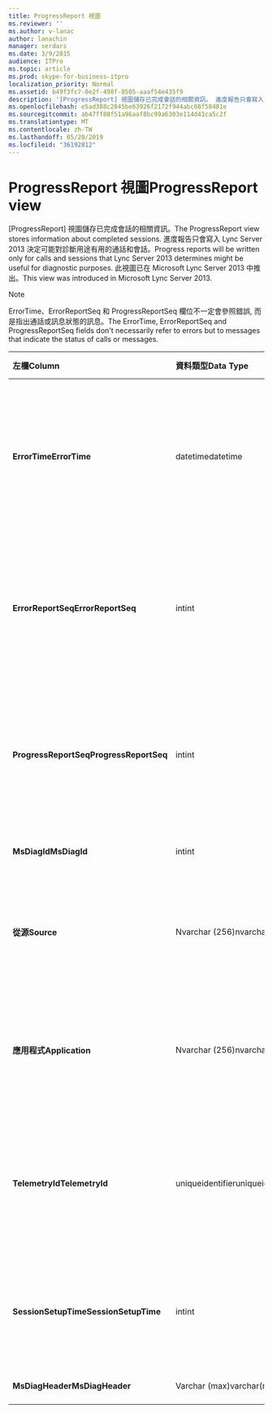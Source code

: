 ```yaml
---
title: ProgressReport 視圖
ms.reviewer: ''
ms.author: v-lanac
author: lanachin
manager: serdars
ms.date: 3/9/2015
audience: ITPro
ms.topic: article
ms.prod: skype-for-business-itpro
localization_priority: Normal
ms.assetid: b49f3fc7-0e2f-498f-8505-aaaf54e435f9
description: '[ProgressReport] 視圖儲存已完成會話的相關資訊。 進度報告只會寫入 Lync Server 2013 決定可能對診斷用途有用的通話和會話。 此視圖已在 Microsoft Lync Server 2013 中推出。'
ms.openlocfilehash: e5ad388c2845be63926f2172f944abc08f58481e
ms.sourcegitcommit: ab47ff88f51a96aaf8bc99a6303e114d41ca5c2f
ms.translationtype: MT
ms.contentlocale: zh-TW
ms.lasthandoff: 05/20/2019
ms.locfileid: "36192812"
---
```

# <a name="progressreport-view"></a><span data-ttu-id="32f79-105">ProgressReport 視圖</span><span class="sxs-lookup"><span data-stu-id="32f79-105">ProgressReport view</span></span>
 
<span data-ttu-id="32f79-106">[ProgressReport] 視圖儲存已完成會話的相關資訊。</span><span class="sxs-lookup"><span data-stu-id="32f79-106">The ProgressReport view stores information about completed sessions.</span></span> <span data-ttu-id="32f79-107">進度報告只會寫入 Lync Server 2013 決定可能對診斷用途有用的通話和會話。</span><span class="sxs-lookup"><span data-stu-id="32f79-107">Progress reports will be written only for calls and sessions that Lync Server 2013 determines might be useful for diagnostic purposes.</span></span> <span data-ttu-id="32f79-108">此視圖已在 Microsoft Lync Server 2013 中推出。</span><span class="sxs-lookup"><span data-stu-id="32f79-108">This view was introduced in Microsoft Lync Server 2013.</span></span>
  
> [!NOTE]
> <span data-ttu-id="32f79-109">ErrorTime、ErrorReportSeq 和 ProgressReportSeq 欄位不一定會參照錯誤, 而是指出通話或訊息狀態的訊息。</span><span class="sxs-lookup"><span data-stu-id="32f79-109">The ErrorTime, ErrorReportSeq and ProgressReportSeq fields don't necessarily refer to errors but to messages that indicate the status of calls or messages.</span></span> 
  
|<span data-ttu-id="32f79-110">**左欄**</span><span class="sxs-lookup"><span data-stu-id="32f79-110">**Column**</span></span>|<span data-ttu-id="32f79-111">**資料類型**</span><span class="sxs-lookup"><span data-stu-id="32f79-111">**Data Type**</span></span>|<span data-ttu-id="32f79-112">**詳細資料**</span><span class="sxs-lookup"><span data-stu-id="32f79-112">**Details**</span></span>|
|:-----|:-----|:-----|
|<span data-ttu-id="32f79-113">**ErrorTime**</span><span class="sxs-lookup"><span data-stu-id="32f79-113">**ErrorTime**</span></span> <br/> |<span data-ttu-id="32f79-114">datetime</span><span class="sxs-lookup"><span data-stu-id="32f79-114">datetime</span></span>  <br/> |<span data-ttu-id="32f79-115">發生錯誤的時間。</span><span class="sxs-lookup"><span data-stu-id="32f79-115">Time of error occurred.</span></span> <span data-ttu-id="32f79-116">與 ErrorReportSeq 搭配使用, 可唯一識別錯誤。</span><span class="sxs-lookup"><span data-stu-id="32f79-116">Used in conjunction with ErrorReportSeq to uniquely identify an error.</span></span>  <br/> |
|<span data-ttu-id="32f79-117">**ErrorReportSeq**</span><span class="sxs-lookup"><span data-stu-id="32f79-117">**ErrorReportSeq**</span></span> <br/> |<span data-ttu-id="32f79-118">int</span><span class="sxs-lookup"><span data-stu-id="32f79-118">int</span></span>  <br/> |<span data-ttu-id="32f79-119">識別錯誤的識別碼號碼。</span><span class="sxs-lookup"><span data-stu-id="32f79-119">ID number to identify the error.</span></span> <span data-ttu-id="32f79-120">與 ErrorTime 搭配使用, 可唯一識別錯誤。</span><span class="sxs-lookup"><span data-stu-id="32f79-120">Used in conjunction with ErrorTime to uniquely identify an error.</span></span>  <br/> |
|<span data-ttu-id="32f79-121">**ProgressReportSeq**</span><span class="sxs-lookup"><span data-stu-id="32f79-121">**ProgressReportSeq**</span></span> <br/> |<span data-ttu-id="32f79-122">int</span><span class="sxs-lookup"><span data-stu-id="32f79-122">int</span></span>  <br/> |<span data-ttu-id="32f79-123">標識進度報表的識別碼。</span><span class="sxs-lookup"><span data-stu-id="32f79-123">ID to identify the progress report.</span></span> <span data-ttu-id="32f79-124">用來區分相同錯誤報表的進度報告。</span><span class="sxs-lookup"><span data-stu-id="32f79-124">Used to distinguish progress reports of the same error report.</span></span>  <br/> |
|<span data-ttu-id="32f79-125">**MsDiagId**</span><span class="sxs-lookup"><span data-stu-id="32f79-125">**MsDiagId**</span></span> <br/> |<span data-ttu-id="32f79-126">int</span><span class="sxs-lookup"><span data-stu-id="32f79-126">int</span></span>  <br/> |<span data-ttu-id="32f79-127">錯誤報表的診斷 ID。</span><span class="sxs-lookup"><span data-stu-id="32f79-127">Diagnostic ID for the error report.</span></span>  <br/> |
|<span data-ttu-id="32f79-128">**從源**</span><span class="sxs-lookup"><span data-stu-id="32f79-128">**Source**</span></span> <br/> |<span data-ttu-id="32f79-129">Nvarchar (256)</span><span class="sxs-lookup"><span data-stu-id="32f79-129">nvarchar(256)</span></span>  <br/> |<span data-ttu-id="32f79-130">產生錯誤的伺服器名稱 (如果報表是從伺服器元件傳送)。</span><span class="sxs-lookup"><span data-stu-id="32f79-130">Name of server that originated the error (if report was sent from a server component).</span></span>  <br/> |
|<span data-ttu-id="32f79-131">**應用程式**</span><span class="sxs-lookup"><span data-stu-id="32f79-131">**Application**</span></span> <br/> |<span data-ttu-id="32f79-132">Nvarchar (256)</span><span class="sxs-lookup"><span data-stu-id="32f79-132">nvarchar(256)</span></span>  <br/> |<span data-ttu-id="32f79-133">產生錯誤的應用程式名稱 (如果報表是從伺服器元件傳送)。</span><span class="sxs-lookup"><span data-stu-id="32f79-133">Name of application that originated the error (if report was sent from a server component).</span></span>  <br/> |
|<span data-ttu-id="32f79-134">**TelemetryId**</span><span class="sxs-lookup"><span data-stu-id="32f79-134">**TelemetryId**</span></span> <br/> |<span data-ttu-id="32f79-135">uniqueidentifier</span><span class="sxs-lookup"><span data-stu-id="32f79-135">uniqueidentifier</span></span>  <br/> |<span data-ttu-id="32f79-136">與會議中所涉及之不同元件的加入時間資訊關聯的唯一識別碼。</span><span class="sxs-lookup"><span data-stu-id="32f79-136">Unique identifier correlating join time information for the different components involved in a conference.</span></span>  <br/> |
|<span data-ttu-id="32f79-137">**SessionSetupTime**</span><span class="sxs-lookup"><span data-stu-id="32f79-137">**SessionSetupTime**</span></span> <br/> |<span data-ttu-id="32f79-138">int</span><span class="sxs-lookup"><span data-stu-id="32f79-138">int</span></span>  <br/> |<span data-ttu-id="32f79-139">特定元件加入會議所需的時間 (以毫秒為單位)。</span><span class="sxs-lookup"><span data-stu-id="32f79-139">Time (in milliseconds) required for a specific component to join a conference.</span></span>  <br/> |
|<span data-ttu-id="32f79-140">**MsDiagHeader**</span><span class="sxs-lookup"><span data-stu-id="32f79-140">**MsDiagHeader**</span></span> <br/> |<span data-ttu-id="32f79-141">Varchar (max)</span><span class="sxs-lookup"><span data-stu-id="32f79-141">varchar(max)</span></span>  <br/> |<span data-ttu-id="32f79-142">其他錯誤資訊。</span><span class="sxs-lookup"><span data-stu-id="32f79-142">Additional error information.</span></span>  <br/> |
   

